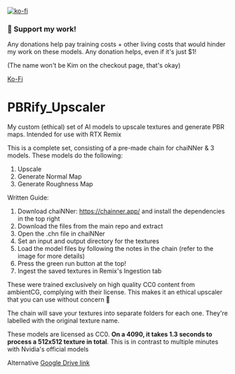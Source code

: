 [![ko-fi](https://img.shields.io/badge/Ko--fi-Support%20chaiNNer%20-hotpink?logo=kofi&logoColor=white)](https://ko-fi.com/kim20913944)

### 🚀 Support my work!

Any donations help pay training costs + other living costs that would hinder my work on these models. Any donation helps, even if it's just $1!

(The name won't be Kim on the checkout page, that's okay)

[Ko-Fi](https://ko-fi.com/kim20913944)

# PBRify_Upscaler
My custom (ethical) set of AI models to upscale textures and generate PBR maps. Intended for use with RTX Remix

This is a complete set, consisting of a pre-made chain for chaiNNer & 3 models. These models do the following:
1. Upscale
2. Generate Normal Map
3. Generate Roughness Map

Written Guide:
1. Download chaiNNer: https://chainner.app/ and install the dependencies in the top right
2. Download the files from the main repo and extract
3. Open the .chn file in chaiNNer
4. Set an input and output directory for the textures
5. Load the model files by following the notes in the chain (refer to the image for more details)
6. Press the green run button at the top!
7. Ingest the saved textures in Remix's Ingestion tab

These were trained exclusively on high quality CC0 content from ambientCG, complying with their license. This makes it an ethical upscaler that you can use without concern 🙂

The chain will save your textures into separate folders for each one. They're labelled with the original texture name.

These models are licensed as CC0. **On a 4090, it takes 1.3 seconds to process a 512x512 texture in total**. This is in contrast to multiple minutes with Nvidia's official models

Alternative [Google Drive link](<https://drive.google.com/drive/folders/1TN4bzbHJe1Sg0frPmH5q8Rd6lhpPGGiv?usp=drive_link>)
